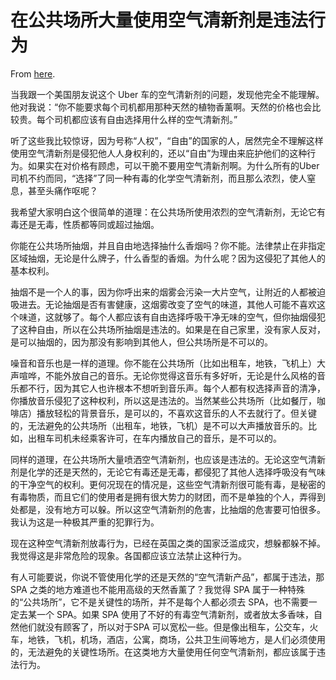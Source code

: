 # 在公共场所大量使用空气清新剂是违法行为

From [here](https://yinwang1.substack.com/p/c69).

当我跟一个美国朋友说这个 Uber 车的空气清新剂的问题，发现他完全不能理解。他对我说：“你不能要求每个司机都用那种天然的植物香薰啊。天然的价格也会比较贵。每个司机都应该有自由选择用什么样的空气清新剂。”

听了这些我比较惊讶，因为号称“人权”，“自由”的国家的人，居然完全不理解这样使用空气清新剂是侵犯他人人身权利的，还以“自由”为理由来庇护他们的这种行为。如果实在对价格有顾虑，可以干脆不要用空气清新剂啊。为什么所有的Uber 司机不约而同，“选择”了同一种有毒的化学空气清新剂，而且那么浓烈，使人窒息，甚至头痛作呕呢？

我希望大家明白这个很简单的道理：在公共场所使用浓烈的空气清新剂，无论它有毒还是无毒，性质都等同或超过抽烟。

你能在公共场所抽烟，并且自由地选择抽什么香烟吗？你不能。法律禁止在非指定区域抽烟，无论是什么牌子，什么香型的香烟。为什么呢？因为这侵犯了其他人的基本权利。

抽烟不是一个人的事，因为你呼出来的烟雾会污染一大片空气，让附近的人都被迫吸进去。无论抽烟是否有害健康，这烟雾改变了空气的味道，其他人可能不喜欢这个味道，这就够了。每个人都应该有自由选择呼吸干净无味的空气，但你抽烟侵犯了这种自由，所以在公共场所抽烟是违法的。如果是在自己家里，没有家人反对，是可以抽烟的，因为那没有影响到其他人，但公共场所是不可以的。

噪音和音乐也是一样的道理。你不能在公共场所（比如出租车，地铁，飞机上）大声喧哗，不能外放自己的音乐。无论你觉得这音乐有多好听，无论是什么风格的音乐都不行，因为其它人也许根本不想听到音乐声。每个人都有权选择声音的清净，你播放音乐侵犯了这种权利，所以这是违法的。当然某些公共场所（比如餐厅，咖啡店）播放轻松的背景音乐，是可以的，不喜欢这音乐的人不去就行了。但关键的，无法避免的公共场所（出租车，地铁，飞机）是不可以大声播放音乐的。比如，出租车司机未经乘客许可，在车内播放自己的音乐，是不可以的。

同样的道理，在公共场所大量喷洒空气清新剂，也应该是违法的。无论这空气清新剂是化学的还是天然的，无论它有毒还是无毒，都侵犯了其他人选择呼吸没有气味的干净空气的权利。更何况现在的情况是，这些空气清新剂很可能有毒，是秘密的有毒物质，而且它们的使用者是拥有很大势力的财团，而不是单独的个人，弄得到处都是，没有地方可以躲。所以这空气清新剂的危害，比抽烟的危害要可怕很多。我认为这是一种极其严重的犯罪行为。

现在这种空气清新剂放毒行为，已经在英国之类的国家泛滥成灾，想躲都躲不掉。我觉得这是非常危险的现象。各国都应该立法禁止这种行为。

有人可能要说，你说不管使用化学的还是天然的“空气清新产品”，都属于违法，那 SPA 之类的地方难道也不能用高级的天然香薰了？我觉得 SPA 属于一种特殊的“公共场所”，它不是关键性的场所，并不是每个人都必须去 SPA，也不需要一定去某一个 SPA。如果 SPA 使用了不好的有毒空气清新剂，或者放太多香味，自然他们就没有顾客了，所以对于SPA 可以宽松一些。但是像出租车，公交车，火车，地铁，飞机，机场，酒店，公寓，商场，公共卫生间等地方，是人们必须使用的，无法避免的关键性场所。在这类地方大量使用任何空气清新剂，都应该属于违法行为。
